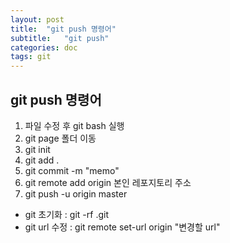 ```yaml
---
layout: post
title:  "git push 명령어"
subtitle:   "git push"
categories: doc
tags: git
---
```


## git push 명령어

1. 파일 수정 후 git bash 실행
2. git page 폴더 이동
3. git init
4. git add .
5. git commit -m "memo"
6. git remote add origin 본인 레포지토리 주소
7. git push -u origin master

* git 초기화 : git -rf .git
* git url 수정 : git remote set-url origin "변경할 url"